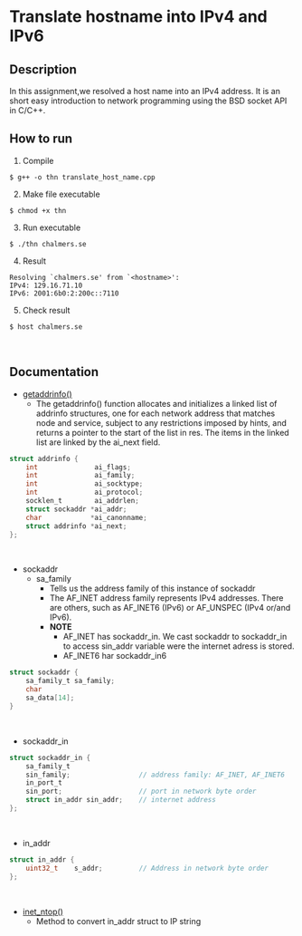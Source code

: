 # Translate hostname into IPv4 and IPv6

## Description 
In this assignment,we resolved a host name into an IPv4 address. It is an short easy introduction to network programming using the BSD socket API in C/C++.

## How to run
1. Compile 
```
$ g++ -o thn translate_host_name.cpp
```

2. Make file executable
```
$ chmod +x thn
```

3. Run executable
```
$ ./thn chalmers.se
```

4. Result
```
Resolving `chalmers.se' from `<hostname>':
IPv4: 129.16.71.10
IPv6: 2001:6b0:2:200c::7110
```

5. Check result
```
$ host chalmers.se
```

</br>

## Documentation

- [getaddrinfo()](http://man7.org/linux/man-pages/man3/getaddrinfo.3.html)
  - The getaddrinfo() function allocates and initializes a linked list of addrinfo structures, one for each network address that matches node and service, subject to any restrictions imposed by hints, and returns a pointer to the start of the list in res.  The items in the linked list are linked by the ai_next field.

```c
struct addrinfo {
    int              ai_flags;
    int              ai_family;
    int              ai_socktype;
    int              ai_protocol;
    socklen_t        ai_addrlen;
    struct sockaddr *ai_addr;
    char            *ai_canonname;
    struct addrinfo *ai_next;
};
```

</br>

- sockaddr
  - sa_family 
    - Tells us the address family of this instance of sockaddr
    - The AF_INET address family represents IPv4 addresses. There are others, such as AF_INET6 (IPv6) or AF_UNSPEC (IPv4 or/and IPv6). 
    - **NOTE** 
      - AF_INET has sockaddr_in. We cast sockaddr to sockaddr_in to access sin_addr variable were the internet adress is stored.
      - AF_INET6 har sockaddr_in6
```c
struct sockaddr {
    sa_family_t sa_family;
    char
    sa_data[14];
}
```

</br>

- sockaddr_in
```c
struct sockaddr_in {
    sa_family_t
    sin_family;                 // address family: AF_INET, AF_INET6
    in_port_t
    sin_port;                   // port in network byte order
    struct in_addr sin_addr;    // internet address
};
```

</br>

- in_addr
```c
struct in_addr {
    uint32_t	s_addr;         // Address in network byte order
};
```

</br>

- [inet_ntop()](http://man7.org/linux/man-pages/man3/inet_ntop.3.html)
  - Method to convert in_addr struct to IP string